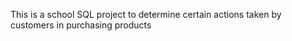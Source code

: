 This is a school SQL project to determine certain actions taken by customers in purchasing products 
